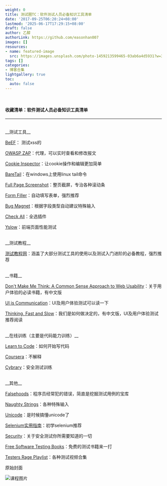 ```yaml
---
weight: 0
title: 测试圈TC：软件测试人员必备知识工具清单
date: '2017-09-25T06:20:24+08:00'
lastmod: '2025-06-17T17:29:15+08:00'
draft: false
author: 乙醇
authorLink: https://github.com/easonhan007
images: []
resources:
- name: featured-image
  src: https://images.unsplash.com/photo-1459213599465-03ab6a4d5931?w=300
tags: []
categories:
- 博客合集
lightgallery: true
toc:
  auto: false
---
```



<br>

#### 收藏清单：软件测试人员必备知识工具清单
---
<br>
__测试工具__

[BeEF](http://beefproject.com/)： 测试xss的

[OWASP ZAP](https://github.com/zaproxy/zaproxy)：代理，可以实时查看和修改报文

[Cookie Inspector](https://chrome.google.com/webstore/detail/cookie-inspector/jgbbilmfbammlbbhmmgaagdkbkepnijn)：让cookie操作和编辑更加简单

[BareTail](https://www.baremetalsoft.com/baretail/)：在windows上使用linux tail命令

[Full Page Screenshot](https://chrome.google.com/webstore/detail/full-page-screen-capture/fdpohaocaechififmbbbbbknoalclacl)：整页截屏，专治各种滚动条

[Form Filler](https://chrome.google.com/webstore/detail/form-filler/bnjjngeaknajbdcgpfkgnonkmififhfo)：自动填写表单，强烈推荐

[Bug Magnet](https://chrome.google.com/webstore/detail/bug-magnet/efhedldbjahpgjcneebmbolkalbhckfi)：根据字段类型自动建议特殊输入

[Check All](https://chrome.google.com/webstore/detail/check-all/hcajloodonmplhncgandpgjgagckkdhn)：全选插件

[Yslow](http://yslow.org/)：前端页面性能测试


<br>
__测试教程__

[测试教程网](http://www.testclass.net/)：涵盖了大部分测试工具的使用以及测试入门进阶的必备教程，强烈推荐


<br>
__书籍__

[Don't Make Me Think: A Common Sense Approach to Web Usability](https://www.amazon.co.uk/d/Books/Dont-Make-Me-Think-Usability/0321965515/)：关于用户体验的必读书籍，有中文版

[UI is Communication](https://www.amazon.co.uk/UI-Communication-Intuitive-Interfaces-Effective/dp/0123969808)：UI及用户体验测试可以读一下

[Thinking, Fast and Slow](https://www.amazon.co.uk/Thinking-Fast-Slow-Daniel-Kahneman/dp/0141033576)：我们是如何做决定的，有中文版，UI及用户体验测试推荐阅读


<br>
__在线训练（主要是代码能力训练）__

[Learn to Code](https://github.com/karlhorky/learn-to-program)：如何开始写代码

[Coursera](https://www.coursera.org/)：不解释

[Cybrary](https://www.cybrary.it/)：安全测试训练


<br>
__其他__

[Falsehoods](https://github.com/kdeldycke/awesome-falsehood)：程序员经常犯的错误，简直是挖掘测试用例的宝库

[Naughty Strings](https://github.com/minimaxir/big-list-of-naughty-strings)：各种特殊输入

[Unicode](https://github.com/jagracey/Awesome-Unicode)：是时候搞懂unicode了

[Selenium实用指南](https://github.com/easonhan007/webdriver_guide)：初学selenium推荐

[Security](https://github.com/sbilly/awesome-security)：关于安全测试你所需要知道的一切

[Free Software Testing Books](https://github.com/ligurio/free-software-testing-books/blob/master/free-software-testing-books.md)：免费的测试书籍来一打

[Testers Rage Playlist](https://play.spotify.com/user/sanchezni/playlist/5yzT0HrymwEeO8ckqgkPiW)：各种测试视频合集




原始封面

![课程图片](https://images.unsplash.com/photo-1459213599465-03ab6a4d5931?w=300)

